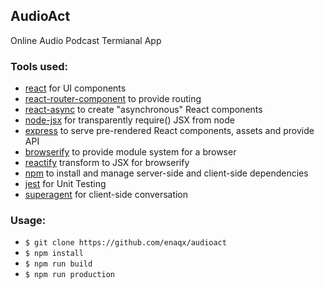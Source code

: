 ## AudioAct

Online Audio Podcast Termianal App

### Tools used:
 * [react][] for UI components
 * [react-router-component][] to provide routing
 * [react-async][] to create "asynchronous" React components
 * [node-jsx][] for transparently require() JSX from node
 * [express][] to serve pre-rendered React components, assets and provide API
 * [browserify][] to provide module system for a browser
 * [reactify][] transform to JSX for browserify
 * [npm][] to install and manage server-side and client-side dependencies
 * [jest][] for Unit Testing
 * [superagent][] for client-side conversation

 ### Usage:
 * `$ git clone https://github.com/enaqx/audioact`
 * `$ npm install`
 * `$ npm run build`
 * `$ npm run production`

[react]: http://facebook.github.io/react/
[react-router-component]: http://andreypopp.viewdocs.io/react-router-component
[react-async]: http://andreypopp.viewdocs.io/react-async
[node-jsx]: https://github.com/petehunt/node-jsx
[express]: http://expressjs.com
[browserify]: http://browserify.org/
[reactify]: https://github.com/andreypopp/reactify
[npm]: https://www.npmjs.org/
[jest]: http://facebook.github.io/jest/
[superagent]: http://visionmedia.github.io/superagent/